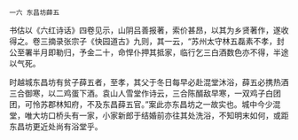     一六 东昌坊薛五 

   书估以《六红诗话》四卷见示，山阴吕善报著，索价甚昂，以其为乡贤著作，遂收得之。卷三摘录张宗子《快园道古》九则，其一云，“苏州太守林五磊素不孝，封公至署半月即勒归，予金二十，命悍仆押其抵家，临行乞三白酒数色亦不得，半途以气死。

   时越城东昌坊有贫子薛五者，至孝，其父于冬日每早必赴混堂沐浴，薛五必携热酒三合御寒，以二鸡蛋下酒。袁山人雪堂作诗云，三合陈醑敌早寒，一双鸡子白团团，可怜苏郡林知府，不及东昌薛五官。”案此亦东昌坊之一故实也。城中今少混堂，唯大坊口桥头有一家，小家新郎于结婚前亦往其处洗浴，不知明末如何，或距东昌坊更近处尚有浴堂乎。

